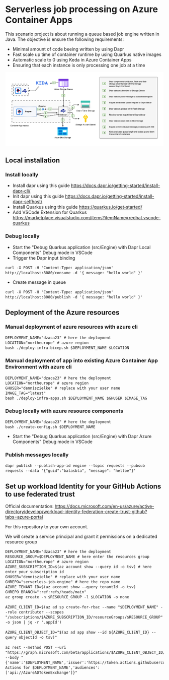 # Serverless job processing on Azure Container Apps

This scenario project is about running a queue based job engine written in Java.
The objective is ensure the following requirements:
- Minimal amount of code beeing written by using Dapr
- Fast scale up time of container runtime by using Quarkus native images
- Automatic scale to 0 using Keda in Azure Container Apps
- Ensuring that each instance is only processing one job at a time

![](/architecture.png)

## Local installation

### Install locally
- Install dapr using this guide https://docs.dapr.io/getting-started/install-dapr-cli/
- Init dapr using this guide https://docs.dapr.io/getting-started/install-dapr-selfhost/
- Install Quarkus using this guide https://quarkus.io/get-started/
- Add VSCode Extension for Quarkus https://marketplace.visualstudio.com/items?itemName=redhat.vscode-quarkus 

### Debug locally

- Start the "Debug Quarkus application (src/Engine) with Dapr Local Components" Debug mode in VSCode
- Trigger the Dapr input binding
```
curl -X POST -H 'Content-Type: application/json' http://localhost:8080/consume -d '{ message: "hello world" }'
```
- Create message in queue
```
curl -X POST -H 'Content-Type: application/json' http://localhost:8080/publish -d '{ message: "hello world" }'
```

## Deployment of the Azure resources

### Manual deployment of azure resources with azure cli

```
DEPLOYMENT_NAME="dzaca23" # here the deployment
LOCATION="northeurope" # azure region 
bash ./deploy-infra-bicep.sh $DEPLOYMENT_NAME $LOCATION

```

### Manual deployment of app into existing Azure Container App Environment with azure cli

```
DEPLOYMENT_NAME="dzaca23" # here the deployment
LOCATION="northeurope" # azure region 
GHUSER="denniszielke" # replace with your user name
IMAGE_TAG="latest"
bash ./deploy-infra-apps.sh $DEPLOYMENT_NAME $GHUSER $IMAGE_TAG

```

### Debug locally with azure resource components

```
DEPLOYMENT_NAME="dzaca23" # here the deployment
bash ./create-config.sh $DEPLOYMENT_NAME

```

- Start the "Debug Quarkus application (src/Engine) with Dapr Azure Components" Debug mode in VSCode

### Publish messages locally

```
dapr publish --publish-app-id engine --topic requests --pubsub requests --data '{"guid":"balasbla", "message": "helloe"}'

```
## Set up workload Identity for your GitHub Actions to use federated trust

Official documentation:
https://docs.microsoft.com/en-us/azure/active-directory/develop/workload-identity-federation-create-trust-github?tabs=azure-portal

For this repository to your own account.

We will create a service principal and grant it permissions on a dedicated resource group

```
DEPLOYMENT_NAME="dzaca23" # here the deployment
RESOURCE_GROUP=$DEPLOYMENT_NAME # here enter the resources group
LOCATION="northeurope" # azure region 
AZURE_SUBSCRIPTION_ID=$(az account show --query id -o tsv) # here enter your subscription id
GHUSER="denniszielke" # replace with your user name
GHREPO="serverless-job-engine" # here the repo name
AZURE_TENANT_ID=$(az account show --query tenantId -o tsv)
GHREPO_BRANCH=":ref:refs/heads/main"
az group create -n $RESOURCE_GROUP -l $LOCATION -o none

AZURE_CLIENT_ID=$(az ad sp create-for-rbac --name "$DEPLOYMENT_NAME" --role contributor --scopes "/subscriptions/$AZURE_SUBSCRIPTION_ID/resourceGroups/$RESOURCE_GROUP" -o json | jq -r '.appId')

AZURE_CLIENT_OBJECT_ID="$(az ad app show --id ${AZURE_CLIENT_ID} --query objectId -o tsv)"

az rest --method POST --uri "https://graph.microsoft.com/beta/applications/$AZURE_CLIENT_OBJECT_ID/federatedIdentityCredentials" --body "{'name':'$DEPLOYMENT_NAME','issuer':'https://token.actions.githubusercontent.com','subject':'repo:$GHUSER/$GHREPO$GHREPO_BRANCH','description':'GitHub Actions for $DEPLOYMENT_NAME','audiences':['api://AzureADTokenExchange']}"

```